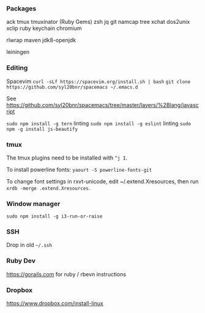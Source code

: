 ### Packages

ack
tmux
tmuxinator (Ruby Gems)
zsh
jq
git
namcap
tree
xchat
dos2unix
xclip
ruby
keychain
chromium

rlwrap
maven
jdk8-openjdk

leiningen

### Editing

Spacevim `curl -sLf https://spacevim.org/install.sh | bash`
`git clone https://github.com/syl20bnr/spacemacs ~/.emacs.d`

See https://github.com/syl20bnr/spacemacs/tree/master/layers/%2Blang/javascript

`sudo npm install -g tern` linting
`sudo npm install -g eslint` linting
`sudo npm -g install js-beautify`

### tmux

The tmux plugins need to be installed with `^j I`.

To install powerline fonts: `yaourt -S powerline-fonts-git`

To change font settings in rxvt-unicode, edit ~/.extend.Xresources, then run `xrdb -merge .extend.Xresources`.

### Window manager

`sudo npm install -g i3-run-or-raise`

### SSH

Drop in old `~/.ssh`

### Ruby Dev

https://gorails.com for ruby / rbevn instructions

### Dropbox

https://www.dropbox.com/install-linux

